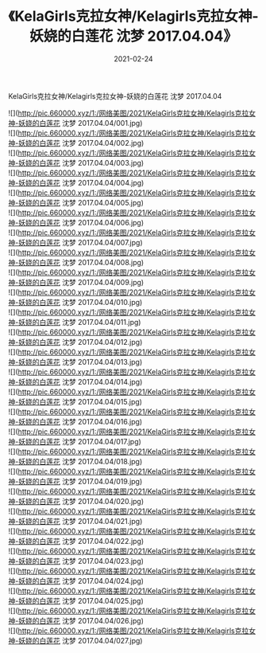 ﻿---
layout: post
title:  《KelaGirls克拉女神/Kelagirls克拉女神-妖娆的白莲花 沈梦 2017.04.04》
date:   2021-02-24
img: http://pic.660000.xyz/1:/网络美图/2021/KelaGirls克拉女神/Kelagirls克拉女神-妖娆的白莲花 沈梦 2017.04.04/000.jpg
categories: [美女, 清纯, 唯美]
---

KelaGirls克拉女神/Kelagirls克拉女神-妖娆的白莲花 沈梦 2017.04.04

 ![](http://pic.660000.xyz/1:/网络美图/2021/KelaGirls克拉女神/Kelagirls克拉女神-妖娆的白莲花 沈梦 2017.04.04/001.jpg) <br>![](http://pic.660000.xyz/1:/网络美图/2021/KelaGirls克拉女神/Kelagirls克拉女神-妖娆的白莲花 沈梦 2017.04.04/002.jpg) <br>![](http://pic.660000.xyz/1:/网络美图/2021/KelaGirls克拉女神/Kelagirls克拉女神-妖娆的白莲花 沈梦 2017.04.04/003.jpg) <br>![](http://pic.660000.xyz/1:/网络美图/2021/KelaGirls克拉女神/Kelagirls克拉女神-妖娆的白莲花 沈梦 2017.04.04/004.jpg) <br>![](http://pic.660000.xyz/1:/网络美图/2021/KelaGirls克拉女神/Kelagirls克拉女神-妖娆的白莲花 沈梦 2017.04.04/005.jpg) <br>![](http://pic.660000.xyz/1:/网络美图/2021/KelaGirls克拉女神/Kelagirls克拉女神-妖娆的白莲花 沈梦 2017.04.04/006.jpg) <br>![](http://pic.660000.xyz/1:/网络美图/2021/KelaGirls克拉女神/Kelagirls克拉女神-妖娆的白莲花 沈梦 2017.04.04/007.jpg) <br>![](http://pic.660000.xyz/1:/网络美图/2021/KelaGirls克拉女神/Kelagirls克拉女神-妖娆的白莲花 沈梦 2017.04.04/008.jpg) <br>![](http://pic.660000.xyz/1:/网络美图/2021/KelaGirls克拉女神/Kelagirls克拉女神-妖娆的白莲花 沈梦 2017.04.04/009.jpg) <br>![](http://pic.660000.xyz/1:/网络美图/2021/KelaGirls克拉女神/Kelagirls克拉女神-妖娆的白莲花 沈梦 2017.04.04/010.jpg) <br>![](http://pic.660000.xyz/1:/网络美图/2021/KelaGirls克拉女神/Kelagirls克拉女神-妖娆的白莲花 沈梦 2017.04.04/011.jpg) <br>![](http://pic.660000.xyz/1:/网络美图/2021/KelaGirls克拉女神/Kelagirls克拉女神-妖娆的白莲花 沈梦 2017.04.04/012.jpg) <br>![](http://pic.660000.xyz/1:/网络美图/2021/KelaGirls克拉女神/Kelagirls克拉女神-妖娆的白莲花 沈梦 2017.04.04/013.jpg) <br>![](http://pic.660000.xyz/1:/网络美图/2021/KelaGirls克拉女神/Kelagirls克拉女神-妖娆的白莲花 沈梦 2017.04.04/014.jpg) <br>![](http://pic.660000.xyz/1:/网络美图/2021/KelaGirls克拉女神/Kelagirls克拉女神-妖娆的白莲花 沈梦 2017.04.04/015.jpg) <br>![](http://pic.660000.xyz/1:/网络美图/2021/KelaGirls克拉女神/Kelagirls克拉女神-妖娆的白莲花 沈梦 2017.04.04/016.jpg) <br>![](http://pic.660000.xyz/1:/网络美图/2021/KelaGirls克拉女神/Kelagirls克拉女神-妖娆的白莲花 沈梦 2017.04.04/017.jpg) <br>![](http://pic.660000.xyz/1:/网络美图/2021/KelaGirls克拉女神/Kelagirls克拉女神-妖娆的白莲花 沈梦 2017.04.04/018.jpg) <br>![](http://pic.660000.xyz/1:/网络美图/2021/KelaGirls克拉女神/Kelagirls克拉女神-妖娆的白莲花 沈梦 2017.04.04/019.jpg) <br>![](http://pic.660000.xyz/1:/网络美图/2021/KelaGirls克拉女神/Kelagirls克拉女神-妖娆的白莲花 沈梦 2017.04.04/020.jpg) <br>![](http://pic.660000.xyz/1:/网络美图/2021/KelaGirls克拉女神/Kelagirls克拉女神-妖娆的白莲花 沈梦 2017.04.04/021.jpg) <br>![](http://pic.660000.xyz/1:/网络美图/2021/KelaGirls克拉女神/Kelagirls克拉女神-妖娆的白莲花 沈梦 2017.04.04/022.jpg) <br>![](http://pic.660000.xyz/1:/网络美图/2021/KelaGirls克拉女神/Kelagirls克拉女神-妖娆的白莲花 沈梦 2017.04.04/023.jpg) <br>![](http://pic.660000.xyz/1:/网络美图/2021/KelaGirls克拉女神/Kelagirls克拉女神-妖娆的白莲花 沈梦 2017.04.04/024.jpg) <br>![](http://pic.660000.xyz/1:/网络美图/2021/KelaGirls克拉女神/Kelagirls克拉女神-妖娆的白莲花 沈梦 2017.04.04/025.jpg) <br>![](http://pic.660000.xyz/1:/网络美图/2021/KelaGirls克拉女神/Kelagirls克拉女神-妖娆的白莲花 沈梦 2017.04.04/026.jpg) <br>![](http://pic.660000.xyz/1:/网络美图/2021/KelaGirls克拉女神/Kelagirls克拉女神-妖娆的白莲花 沈梦 2017.04.04/027.jpg) <br>